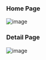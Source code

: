 ### Home Page 
![image](https://user-images.githubusercontent.com/98692987/182248190-7ce25211-d86b-42cd-847f-f084334f16eb.png)

### Detail Page 
![image](https://user-images.githubusercontent.com/98692987/182248219-6d63367e-e2a5-4de8-bf4a-838b8b0b5d19.png)
